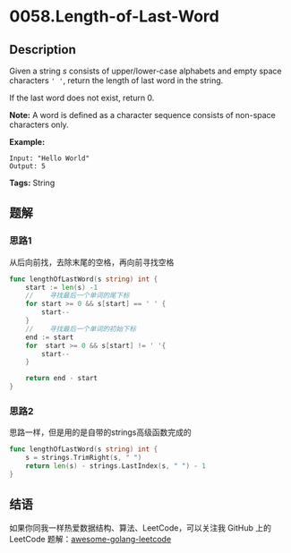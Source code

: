 # 0058.Length-of-Last-Word

## Description

Given a string _s_ consists of upper/lower-case alphabets and empty space characters `' '`, return the length of last word in the string.

If the last word does not exist, return 0.

**Note:** A word is defined as a character sequence consists of non-space characters only.

**Example:**

```text
Input: "Hello World"
Output: 5
```

**Tags:** String

## 题解

### 思路1

从后向前找，去除末尾的空格，再向前寻找空格

```go
func lengthOfLastWord(s string) int {
    start := len(s) -1
    //    寻找最后一个单词的尾下标
    for start >= 0 && s[start] == ' ' {
        start--
    }
    //    寻找最后一个单词的初始下标
    end := start
    for  start >= 0 && s[start] != ' '{
        start--
    }

    return end - start
}
```

### 思路2

思路一样，但是用的是自带的strings高级函数完成的

```go
func lengthOfLastWord(s string) int {
    s = strings.TrimRight(s, " ")
    return len(s) - strings.LastIndex(s, " ") - 1
}
```

## 结语

如果你同我一样热爱数据结构、算法、LeetCode，可以关注我 GitHub 上的 LeetCode 题解：[awesome-golang-leetcode](https://github.com/kylesliu/awesome-golang-algorithm)

